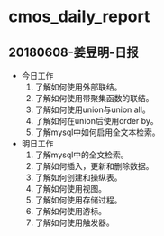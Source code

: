 # cmos_daily_report

## 20180608-姜昱明-日报
- 今日工作
    1. 了解如何使用外部联结。
    2. 了解如何使用带聚集函数的联结。
    3. 了解如何使用union与union all。
    4. 了解如何在union后使用order by。
    5. 了解mysql中如何启用全文本检索。
- 明日工作
    1. 了解mysql中的全文检索。
    2. 了解如何插入，更新和删除数据。
    3. 了解如何创建和操纵表。
    4. 了解如何使用视图。
    5. 了解如何使用存储过程。
    6. 了解如何使用游标。
    7. 了解如何使用触发器。
